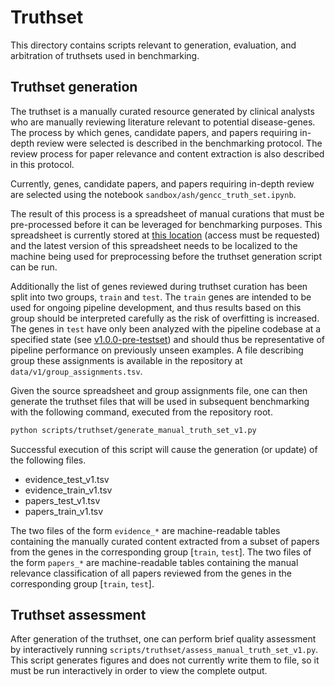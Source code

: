 # Truthset

This directory contains scripts relevant to generation, evaluation, and arbitration of truthsets used in benchmarking.

## Truthset generation

The truthset is a manually curated resource generated by clinical analysts who are manually reviewing literature 
relevant to potential disease-genes. The process by which genes, candidate papers, and papers requiring in-depth review 
were selected is described in the benchmarking protocol. The review process for paper relevance and content extraction
is also described in this protocol.

Currently, genes, candidate papers, and papers requiring in-depth review are selected using the notebook 
`sandbox/ash/gencc_truth_set.ipynb`.

The result of this process is a spreadsheet of manual curations that must be pre-processed before it can be leveraged
for benchmarking purposes. This spreadsheet is currently stored at 
[this location](https://docs.google.com/spreadsheets/d/1dNtWYQKAIW8sLPNjr0myJSQSuPyRErpu-tyGixZVfTs/edit?usp=drive_link)
(access must be requested) and the latest version of this spreadsheet needs to be localized to the machine being used
for preprocessing before the truthset generation script can be run.

Additionally the list of genes reviewed during truthset curation has been split into two groups, `train` and `test`. 
The `train` genes are intended to be used for ongoing pipeline development, and thus results based on this group should
be interpreted carefully as the risk of overfitting is increased. The genes in `test` have only been analyzed with the 
pipeline codebase at a specified state (see [v1.0.0-pre-testset](https://github.com/jeremiahwander/ev-agg-exp/releases/tag/v1.0.0-pre-testset))
and should thus be representative of pipeline performance on previously unseen examples. A file describing group these 
assignments is available in the repository at `data/v1/group_assignments.tsv`.

Given the source spreadsheet and group assignments file, one can then generate the truthset files that will be used in
subsequent benchmarking with the following command, executed from the repository root.

```bash
python scripts/truthset/generate_manual_truth_set_v1.py
```

Successful execution of this script will cause the generation (or update) of the following files.

- evidence_test_v1.tsv
- evidence_train_v1.tsv
- papers_test_v1.tsv
- papers_train_v1.tsv

The two files of the form `evidence_*` are machine-readable tables containing the manually curated content extracted
from a subset of papers from the genes in the corresponding group [`train`, `test`]. The two files of the form 
`papers_*` are machine-readable tables containing the manual relevance classification of all papers reviewed from the
genes in the corresponding group [`train`, `test`].

## Truthset assessment

After generation of the truthset, one can perform brief quality assessment by interactively running 
`scripts/truthset/assess_manual_truth_set_v1.py`. This script generates figures and does not currently write them to 
file, so it must be run interactively in order to view the complete output.



